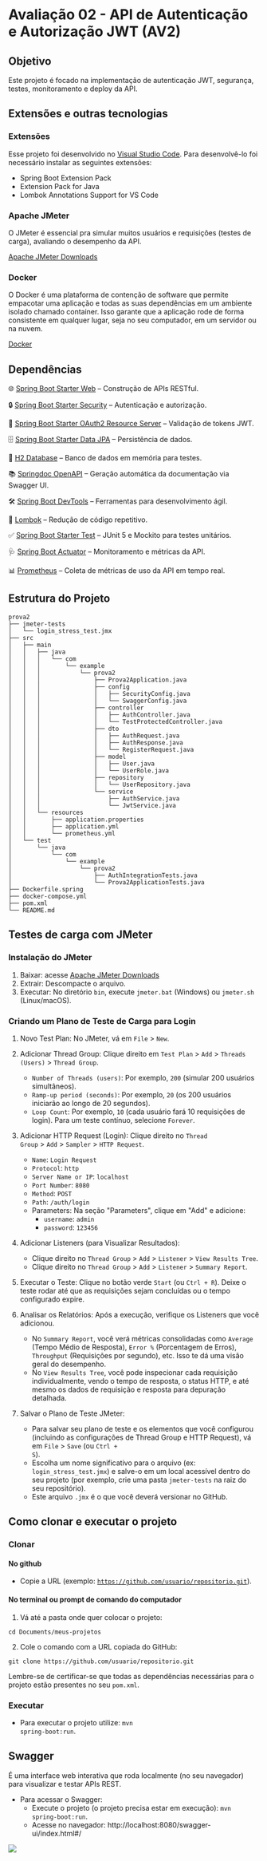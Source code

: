 # Avaliação 02 - API de Autenticação e Autorização JWT (AV2)
## Objetivo
Este projeto é focado na implementação de autenticação JWT, segurança, testes, monitoramento e deploy da API.
## Extensões e outras tecnologias
### Extensões
Esse projeto foi desenvolvido no <a href="https://code.visualstudio.com/" target="_blank">Visual Studio Code</a>. Para desenvolvê-lo foi necessário instalar as seguintes extensões:
- Spring Boot Extension Pack
- Extension Pack for Java
- Lombok Annotations Support for VS Code
### Apache JMeter
O JMeter é essencial pra simular muitos usuários e requisições (testes de carga), avaliando o desempenho da API.

<a href="https://jmeter.apache.org/download_jmeter.cgi" target="_blank">Apache JMeter Downloads</a>
### Docker
O Docker é uma plataforma de contenção de software que permite empacotar uma aplicação e todas as suas dependências em um ambiente isolado chamado container. Isso garante que a aplicação rode de forma consistente em qualquer lugar, seja no seu computador, em um servidor ou na nuvem.

<a href="https://www.docker.com/" target="_blank">Docker</a>
## Dependências
🌐 <a href="" target="_blank">Spring Boot Starter Web</a> – Construção de APIs RESTful.

🔒 <a href="" target="_blank">Spring Boot Starter Security</a> – Autenticação e autorização.

🔑 <a href="" target="_blank">Spring Boot Starter OAuth2 Resource Server</a> – Validação de tokens JWT.

🗄️ <a href="" target="_blank">Spring Boot Starter Data JPA</a> – Persistência de dados.

💾 <a href="" target="_blank">H2 Database</a> – Banco de dados em memória para testes.

📚 <a href="" target="_blank">Springdoc OpenAPI</a> – Geração automática da documentação via Swagger UI.

🛠️ <a href="" target="_blank">Spring Boot DevTools</a> – Ferramentas para desenvolvimento ágil.

🍬 <a href="" target="_blank">Lombok</a> – Redução de código repetitivo.

✅ <a href="" target="_blank">Spring Boot Starter Test</a> – JUnit 5 e Mockito para testes unitários.

🩺 <a href="" target="_blank">Spring Boot Actuator</a> – Monitoramento e métricas da API.

📊 <a href="" target="_blank">Prometheus</a> – Coleta de métricas de uso da API em tempo real.
## Estrutura do Projeto
```
prova2
├── jmeter-tests
│   └── login_stress_test.jmx
├── src
│   ├── main
│   │   ├── java
│   │   │   └── com
│   │   │       └── example
│   │   │           └── prova2
│   │   │               ├── Prova2Application.java
│   │   │               ├── config
│   │   │               │   ├── SecurityConfig.java
│   │   │               │   └── SwaggerConfig.java
│   │   │               ├── controller
│   │   │               │   ├── AuthController.java
│   │   │               │   └── TestProtectedController.java
│   │   │               ├── dto
│   │   │               │   ├── AuthRequest.java
│   │   │               │   ├── AuthResponse.java
│   │   │               │   └── RegisterRequest.java
│   │   │               ├── model
│   │   │               │   ├── User.java
│   │   │               │   └── UserRole.java
│   │   │               ├── repository
│   │   │               │   └── UserRepository.java
│   │   │               └── service
│   │   │                   ├── AuthService.java
│   │   │                   └── JwtService.java
│   │   └── resources
│   │       ├── application.properties
│   │       ├── application.yml
│   │       └── prometheus.yml
│   └── test
│       └── java
│           └── com
│               └── example
│                   └── prova2
│                       ├── AuthIntegrationTests.java
│                       └── Prova2ApplicationTests.java
├── Dockerfile.spring
├── docker-compose.yml
├── pom.xml
└── README.md
```
## Testes de carga com JMeter
### Instalação do JMeter
  1. Baixar: acesse <a href="https://jmeter.apache.org/download_jmeter.cgi" target="_blank">Apache JMeter Downloads</a>
  2. Extrair: Descompacte o arquivo.
  3. Executar: No diretório <code>bin</code>, execute <code>jmeter.bat</code> (Windows) ou <code>jmeter.sh</code> (Linux/macOS).
### Criando um Plano de Teste de Carga para Login
  1. Novo Test Plan: No JMeter, vá em <code>File</code> > <code>New</code>.
  2. Adicionar Thread Group: Clique direito em <code>Test Plan</code> > <code>Add</code> > <code>Threads (Users)</code> > <code>Thread Group</code>.

     - <code>Number of Threads (users)</code>: Por exemplo, <code>200</code> (simular 200 usuários simultâneos).
     - <code>Ramp-up period (seconds)</code>: Por exemplo, <code>20</code> (os 200 usuários iniciarão ao longo de 20 segundos).
     - <code>Loop Count</code>: Por exemplo, <code>10</code> (cada usuário fará 10 requisições de login). Para um teste contínuo, selecione <code>Forever</code>.
  
  3. Adicionar HTTP Request (Login): Clique direito no <code>Thread Group</code> > <code>Add</code> > <code>Sampler</code> > <code>HTTP Request</code>.

     - <code>Name</code>: <code>Login Request</code>
     - <code>Protocol</code>: <code>http</code>
     - <code>Server Name or IP</code>: <code>localhost</code>
     - <code>Port Number</code>: <code>8080</code>
     - <code>Method</code>: <code>POST</code>
     - <code>Path</code>: <code>/auth/login</code>
     - Parameters: Na seção "Parameters", clique em "Add" e adicione:
       - <code>username</code>: <code>admin</code>
       - <code>password</code>: <code>123456</code>

  4. Adicionar Listeners (para Visualizar Resultados):

     - Clique direito no <code>Thread Group</code> > <code>Add</code> > <code>Listener</code> > <code>View Results Tree</code>.
     - Clique direito no <code>Thread Group</code> > <code>Add</code> > <code>Listener</code> > <code>Summary Report</code>.

  5. Executar o Teste: Clique no botão verde <code>Start</code> (ou <code>Ctrl + R</code>). Deixe o teste rodar até que as requisições sejam concluídas ou o tempo configurado expire.
  6. Analisar os Relatórios: Após a execução, verifique os Listeners que você adicionou.

     - No <code>Summary Report</code>, você verá métricas consolidadas como <code>Average</code> (Tempo Médio de Resposta), <code>Error %</code> (Porcentagem de Erros), <code>Throughput</code> (Requisições por segundo), etc. Isso te dá uma visão geral do desempenho.
     - No <code>View Results Tree</code>, você pode inspecionar cada requisição individualmente, vendo o tempo de resposta, o status HTTP, e até mesmo os dados de requisição e resposta para depuração detalhada.

  7. Salvar o Plano de Teste JMeter:

     - Para salvar seu plano de teste e os elementos que você configurou (incluindo as configurações de Thread Group e HTTP Request), vá em <code>File</code> > <code>Save</code> (ou <code>Ctrl + S</code>).
     - Escolha um nome significativo para o arquivo (ex: <code>login_stress_test.jmx</code>) e salve-o em um local acessível dentro do seu projeto (por exemplo, crie uma pasta <code>jmeter-tests</code> na raiz do seu repositório).
     - Este arquivo <code>.jmx</code> é o que você deverá versionar no GitHub.

## Como clonar e executar o projeto
### Clonar
#### No github
- Copie a URL (exemplo: <code>https://github.com/usuario/repositorio.git</code>).
#### No terminal ou prompt de comando do computador
1. Vá até a pasta onde quer colocar o projeto:
```
cd Documents/meus-projetos
```
2. Cole o comando com a URL copiada do GitHub:
```
git clone https://github.com/usuario/repositorio.git
```
Lembre-se de certificar-se que todas as dependências necessárias para o projeto estão presentes no seu <code>pom.xml</code>.
### Executar
- Para executar o projeto utilize: <code>mvn spring-boot:run</code>.
## Swagger
É uma interface web interativa que roda localmente (no seu navegador) para visualizar e testar APIs REST.
  - Para acessar o Swagger:
    - Execute o projeto (o projeto precisa estar em execução): <code>mvn spring-boot:run</code>.
    - Acesse no navegador: http://localhost:8080/swagger-ui/index.html#/

<img align="center" src="https://github.com/CarlosEOsawaC/Arquitetura-de-Aplicacoes-Web/blob/main/Img%20AAW%20README/Swagger%20Local.png"/>
